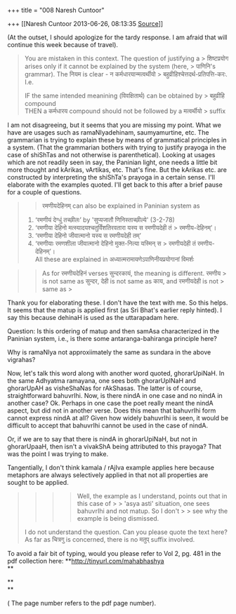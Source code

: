 +++
title = "008 Naresh Cuntoor"

+++
[[Naresh Cuntoor	2013-06-26, 08:13:35 [Source](https://groups.google.com/g/samskrita/c/8SFHW8s3P9M)]]



(At the outset, I should apologize for the tardy response. I am afraid that will continue this week because of travel).  



> 
> >   
> You are mistaken in this context. The question of justifying a > शिष्टप्रयोग arises only if it cannot be explained by the system (here, > पाणिनि's grammar). The नियम is clear - न कर्मधारयान्मत्वर्थीयो > बहुव्रीहिश्चेत्तदर्थ-प्रतिपत्ति-करः. I.e.  
>   
> IF the same intended meanining (विवक्षितार्थ) can be obtained by > बहुव्रीहि compound  
> THEN a कर्मधारय compound should not be followed by a मत्वर्थीयो > suffix  
> > 

  

I am not disagreeing, but it seems that you are missing my point. What we have are usages such as ramaNIyadehinam, saumyamurtine, etc. The grammarian is trying to explain these by means of grammatical principles in a system. (That the grammarian bothers with trying to justify prayoga in the case of shiShTas and not otherwise is parenthetical). Looking at usages which are not readily seen in say, the Paninian light, one needs a little bit more thought and kArikas, vArtikas, etc. That's fine. But the kArikas etc. are constructed by interpreting the shiShTa's prayoga in a certain sense. I'll elaborate with the examples quoted. I'll get back to this after a brief pause for a couple of questions.  
  

> 
> > रमणीयदेहिनम् can also be explained in Paninian system as  
> 1. ‘रमणीयं देग्धुं तच्छीलः’ by 'सुप्यजातौ णिनिस्ताच्छील्ये' (3-2-78)  
> 2. ‘रमणीया देहिनो मत्स्यादयश्चतुर्विंशतिरवतारा यस्य स रमणीयदेही तं > रमणीय-देहिनम्’।  
> 3. ‘रमणीया देहिनो जीवात्मानो यस्य स रमणीयदेही तम्’  
> 4. ‘रमणीयाः रमणशीला जीवात्मानो देहिनो मुक्त-नित्या यस्मिन् स > रमणीयदेही तं रमणीय-देहिनम्’।  
> All these are explained in अध्यात्मरामायणेऽपाणिनीयप्रयोगानां विमर्शः  
>   
> > 

  

> 
> > As for रमणीयदेहिनं verses सुन्दरकायं, the meaning is different. रमणीय > is not same as सुन्दर, देही is not same as काय, and रमणीयदेही is not > same as >
> 

> 
> > 

  
Thank you for elaborating these. I don't have the text with me. So this helps. It seems that the matup is applied first (as Sri Bhat's earlier reply hinted). I say this because dehinaH is used as the uttarapadam here.  
  

Question: Is this ordering of matup and then samAsa characterized in the Paninian system, i.e., is there some antaranga-bahiranga principle here?  

  

Why is ramaNIya not approxiimately the same as sundara in the above vigrahas?  
  

Now, let's talk this word along with another word quoted, ghorarUpiNaH. In the same Adhyatma ramayana, one sees both ghorarUpINaH and ghorarUpAH as visheShaNas for rAkShasas. The latter is of course, straightforward bahuvrIhi. Now, is there nindA in one case and no nindA in another case? Ok. Perhaps in one case the poet really meant the nindA aspect, but did not in another verse. Does this mean that bahuvrIhi form cannot express nindA at all? Given how widely bahuvrIhi is seen, it would be difficult to accept that bahuvrIhi cannot be used in the case of nindA.  
  

Or, if we are to say that there is nindA in ghorarUpiNaH, but not in ghorarUpaaH, then isn't a vivakShA being attributed to this prayoga? That was the point I was trying to make.  
  

Tangentially, I don't think kamala / rAjIva example applies here because metaphors are always selectively applied in that not all properties are sought to be applied.  

  

> 
> > > 
> > > >   
> > > > 
> > > > Well, the example as I understand, points out that in this case of > > 'asya asti' situation, one sees bahuvrIhi and not matup. So I don't > > see why the example is being dismissed.  
> >   
> > > > 
> > > > 
> > 
> > 
> >   
> I do not understand the question. Can you please quote the text here?
> As far as चित्रगु is concerned, there is no मतुप् suffix involved.  
> > 

  
  

To avoid a fair bit of typing, would you please refer to Vol 2, pg. 481 in the pdf collection here: **<http://tinyurl.com/mahabhashya>  
**

**  
**

( The page number refers to the pdf page number).  

  

